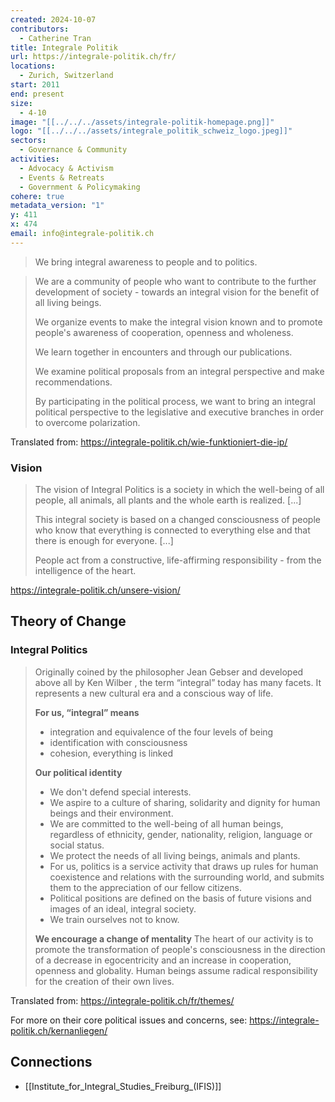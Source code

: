 ```yaml
---
created: 2024-10-07
contributors:
  - Catherine Tran
title: Integrale Politik
url: https://integrale-politik.ch/fr/
locations:
  - Zurich, Switzerland
start: 2011
end: present
size:
  - 4-10
image: "[[../../../assets/integrale-politik-homepage.png]]"
logo: "[[../../../assets/integrale_politik_schweiz_logo.jpeg]]"
sectors:
  - Governance & Community
activities:
  - Advocacy & Activism
  - Events & Retreats
  - Government & Policymaking
cohere: true
metadata_version: "1"
y: 411
x: 474
email: info@integrale-politik.ch
---
```

>We bring integral awareness to people and to politics.

>We are a community of people who want to contribute to the further development of society - towards an integral vision for the benefit of all living beings. 
>
>We organize events to make the integral vision known and to promote people's awareness of cooperation, openness and wholeness. 
>
>We learn together in encounters and through our publications. 
>
>We examine political proposals from an integral perspective and make recommendations. 
>
>By participating in the political process, we want to bring an integral political perspective to the legislative and executive branches in order to overcome polarization. 

Translated from: https://integrale-politik.ch/wie-funktioniert-die-ip/
### Vision 

>The vision of Integral Politics is a society in which the well-being of all people, all animals, all plants and the whole earth is realized. [...]
>
>This integral society is based on a changed consciousness of people who know that everything is connected to everything else and that there is enough for everyone. [...]
>
>People act from a constructive, life-affirming responsibility - from the intelligence of the heart.

https://integrale-politik.ch/unsere-vision/

## Theory of Change

### Integral Politics

>Originally coined by the philosopher Jean Gebser and developed above all by Ken Wilber , the term “integral” today has many facets. It represents a new cultural era and a conscious way of life. 
>
>**For us, “integral” means**
>- integration and equivalence of the four levels of being
>- identification with consciousness
>- cohesion, everything is linked
>
>**Our political identity**
>- We don't defend special interests.
>- We aspire to a culture of sharing, solidarity and dignity for human beings and their environment.
>- We are committed to the well-being of all human beings, regardless of ethnicity, gender, nationality, religion, language or social status.
>- We protect the needs of all living beings, animals and plants.
>- For us, politics is a service activity that draws up rules for human coexistence and relations with the surrounding world, and submits them to the appreciation of our fellow citizens.
>- Political positions are defined on the basis of future visions and images of an ideal, integral society.
>- We train ourselves not to know.
>
>**We encourage a change of mentality**
>The heart of our activity is to promote the transformation of people's consciousness in the direction of a decrease in egocentricity and an increase in cooperation, openness and globality. Human beings assume radical responsibility for the creation of their own lives.

Translated from: https://integrale-politik.ch/fr/themes/ 

For more on their core political issues and concerns, see: https://integrale-politik.ch/kernanliegen/

## Connections

- [[Institute_for_Integral_Studies_Freiburg_(IFIS)]]








